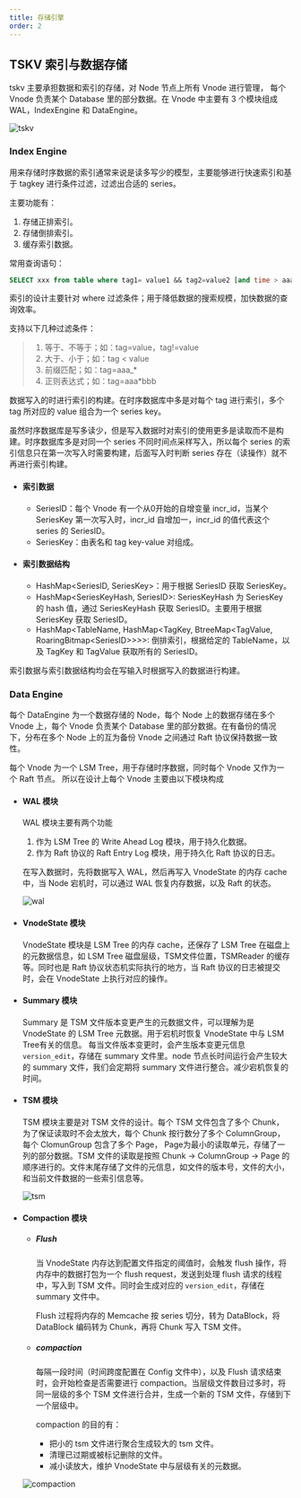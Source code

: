 ```yaml
---
title: 存储引擎
order: 2
---
```


## TSKV 索引与数据存储

tskv 主要承担数据和索引的存储，对 Node 节点上所有 Vnode 进行管理， 每个 Vnode 负责某个 Database 里的部分数据。在 Vnode 中主要有 3 个模块组成 WAL，IndexEngine 和 DataEngine。

![tskv](/static/img/tskv.png)

### Index Engine

用来存储时序数据的索引通常来说是读多写少的模型，主要能够进行快速索引和基于 tagkey 进行条件过滤，过滤出合适的 series。

主要功能有：

1. 存储正排索引。
2. 存储倒排索引。
3. 缓存索引数据。

常用查询语句：

```sql
SELECT xxx from table where tag1= value1 && tag2=value2 [and time > aaa and time < bbb] [group by\order by\limit ....]
```

索引的设计主要针对 where 过滤条件；用于降低数据的搜索规模，加快数据的查询效率。

支持以下几种过滤条件：

> 1. 等于、不等于；如：tag=value，tag!=value
> 2. 大于、小于；如：tag < value
> 3. 前缀匹配；如：tag=aaa\_\*
> 4. 正则表达式；如：tag=aaa\*bbb

数据写入的时进行索引的构建。在时序数据库中多是对每个 tag 进行索引，多个 tag 所对应的 value 组合为一个 series key。

虽然时序数据库是写多读少，但是写入数据时对索引的使用更多是读取而不是构建。时序数据库多是对同一个 series 不同时间点采样写入，所以每个 series 的索引信息只在第一次写入时需要构建，后面写入时判断 series 存在（读操作）就不再进行索引构建。

- #### 索引数据

    - SeriesID：每个 Vnode 有一个从0开始的自增变量 incr_id，当某个 SeriesKey 第一次写入时，incr_id 自增加一，incr_id 的值代表这个 series 的 SeriesID。
    - SeriesKey：由表名和 tag key-value 对组成。

- #### 索引数据结构

    - HashMap<SeriesID, SeriesKey>：用于根据 SeriesID 获取 SeriesKey。
    - HashMap<SeriesKeyHash, SeriesID>: SeriesKeyHash 为 SeriesKey 的 hash 值，通过 SeriesKeyHash 获取 SeriesID。主要用于根据 SeriesKey 获取 SeriesID。
    - HashMap<TableName, HashMap<TagKey, BtreeMap<TagValue, RoaringBitmap\<SeriesID>>>>: 倒排索引，根据给定的 TableName，以及 TagKey 和 TagValue 获取所有的 SeriesID。

索引数据与索引数据结构均会在写输入时根据写入的数据进行构建。

### Data Engine

每个 DataEngine 为一个数据存储的 Node，每个 Node 上的数据存储在多个 Vnode 上，每个 Vnode 负责某个 Database 里的部分数据。在有备份的情况下，分布在多个 Node 上的互为备份 Vnode 之间通过 Raft 协议保持数据一致性。

每个 Vnode 为一个 LSM Tree，用于存储时序数据，同时每个 Vnode 又作为一个 Raft 节点。 所以在设计上每个 Vnode 主要由以下模块构成

- #### WAL 模块
  WAL 模块主要有两个功能
  1. 作为 LSM Tree 的 Write Ahead Log 模块，用于持久化数据。
  2. 作为 Raft 协议的 Raft Entry Log 模块，用于持久化 Raft 协议的日志。
  
  在写入数据时，先将数据写入 WAL，然后再写入 VnodeState 的内存 cache 中，当 Node 宕机时，可以通过 WAL 恢复内存数据，以及 Raft 的状态。

  ![wal](/static/img/wal.png)
  

- #### VnodeState 模块
  VnodeState 模块是 LSM Tree 的内存 cache，还保存了 LSM Tree 在磁盘上的元数据信息，如 LSM Tree 磁盘层级，TSM文件位置，TSMReader 的缓存等。同时也是 Raft 协议状态机实际执行的地方，当 Raft 协议的日志被提交时，会在 VnodeState 上执行对应的操作。


- #### Summary 模块

  Summary 是 TSM 文件版本变更产生的元数据文件，可以理解为是 VnodeState 的 LSM Tree 元数据。用于宕机时恢复 VnodeState 中与 LSM Tree有关的信息。 每当文件版本变更时，会产生版本变更元信息 `version_edit`，存储在 summary 文件里。node 节点长时间运行会产生较大的 summary 文件，我们会定期将 summary 文件进行整合。减少宕机恢复的时间。

- #### TSM 模块
  TSM 模块主要是对 TSM 文件的设计。每个 TSM 文件包含了多个 Chunk， 为了保证读取时不会太放大，每个 Chunk 按行数分了多个 ColumnGroup， 每个 ClomunGroup 包含了多个 Page， Page为最小的读取单元，存储了一列的部分数据。TSM 文件的读取是按照 Chunk -> ColumnGroup -> Page 的顺序进行的。文件末尾存储了文件的元信息，如文件的版本号，文件的大小，和当前文件数据的一些索引信息等。
  
  ![tsm](/static/img/tsm.png)


- #### Compaction 模块
  - ##### Flush
    当 VnodeState 内存达到配置文件指定的阈值时，会触发 flush 操作，将内存中的数据打包为一个 flush request，发送到处理 flush 请求的线程中，写入到 TSM 文件。同时会生成对应的 `version_edit`，存储在 summary 文件中。

    Flush 过程将内存的 Memcache 按 series 切分，转为 DataBlock，将 DataBlock 编码转为 Chunk，再将 Chunk 写入 TSM 文件。
  - ##### compaction

    每隔一段时间（时间跨度配置在 Config 文件中），以及 Flush 请求结束时，会开始检查是否需要进行 compaction。当层级文件数目过多时，将同一层级的多个 TSM 文件进行合并，生成一个新的 TSM 文件，存储到下一个层级中。

    compaction 的目的有：

      - 把小的 tsm 文件进行聚合生成较大的 tsm 文件。
      - 清理已过期或被标记删除的文件。
      - 减小读放大，维护 VnodeState 中与层级有关的元数据。
  
  ![compaction](/static/img/compaction.png)

